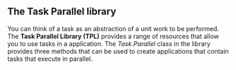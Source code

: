## The Task Parallel library

You can think of a task as an abstraction of a unit work to be performed. The **Task Parallel Library (TPL)** provides a range of resources that allow you to use tasks in a application. The *Task.Parallel* class in the library provides three methods that can be used to create applications that contain tasks that execute in parallel.